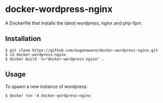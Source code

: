 # docker-wordpress-nginx

A Dockerfile that installs the latest wordpress, nginx and php-fpm.

## Installation

```
$ git clone https://github.com/eugeneware/docker-wordpress-nginx.git
$ cd docker-wordpress-nginx
$ docker build -t="docker-wordpress-nginx" .
```

## Usage

To spawn a new instance of wordpress:

```
$ docker run -d docker-wordpress-nginx
```
